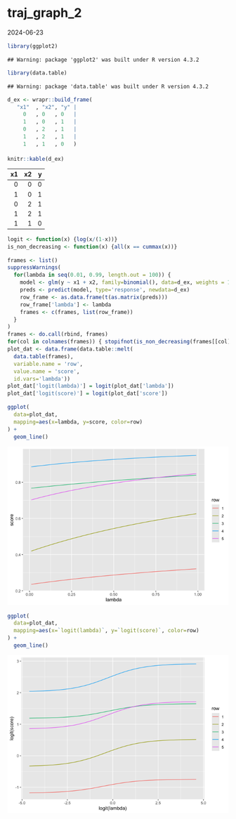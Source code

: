 traj_graph_2
================
2024-06-23

``` r
library(ggplot2)
```

    ## Warning: package 'ggplot2' was built under R version 4.3.2

``` r
library(data.table)
```

    ## Warning: package 'data.table' was built under R version 4.3.2

``` r
d_ex <- wrapr::build_frame(
   "x1"  , "x2", "y" |
     0   , 0   , 0   |
     1   , 0   , 1   |
     0   , 2   , 1   |
     1   , 2   , 1   |
     1   , 1   , 0   )

knitr::kable(d_ex)
```

|  x1 |  x2 |   y |
|----:|----:|----:|
|   0 |   0 |   0 |
|   1 |   0 |   1 |
|   0 |   2 |   1 |
|   1 |   2 |   1 |
|   1 |   1 |   0 |

``` r
logit <- function(x) {log(x/(1-x))}
is_non_decreasing <- function(x) {all(x == cummax(x))}
```

``` r
frames <- list()
suppressWarnings(
  for(lambda in seq(0.01, 0.99, length.out = 100)) {
    model <- glm(y ~ x1 + x2, family=binomial(), data=d_ex, weights = 1 + lambda * d_ex$y)
    preds <- predict(model, type='response', newdata=d_ex)
    row_frame <- as.data.frame(t(as.matrix(preds)))
    row_frame['lambda'] <- lambda
    frames <- c(frames, list(row_frame))
  }
)
frames <- do.call(rbind, frames)
for(col in colnames(frames)) { stopifnot(is_non_decreasing(frames[[col]])) }
plot_dat <- data.frame(data.table::melt(
  data.table(frames), 
  variable.name = 'row',
  value.name = 'score',
  id.vars='lambda'))
plot_dat['logit(lambda)'] = logit(plot_dat['lambda'])
plot_dat['logit(score)'] = logit(plot_dat['score'])
```

``` r
ggplot(
  data=plot_dat,
  mapping=aes(x=lambda, y=score, color=row)
) +
  geom_line()
```

![](traj_graph_2_files/figure-gfm/unnamed-chunk-5-1.png)<!-- -->

``` r
ggplot(
  data=plot_dat,
  mapping=aes(x=`logit(lambda)`, y=`logit(score)`, color=row)
) +
  geom_line()
```

![](traj_graph_2_files/figure-gfm/unnamed-chunk-6-1.png)<!-- -->
